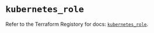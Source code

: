 # `kubernetes_role`

Refer to the Terraform Registory for docs: [`kubernetes_role`](https://registry.terraform.io/providers/hashicorp/kubernetes/2.19.0/docs/resources/role).
